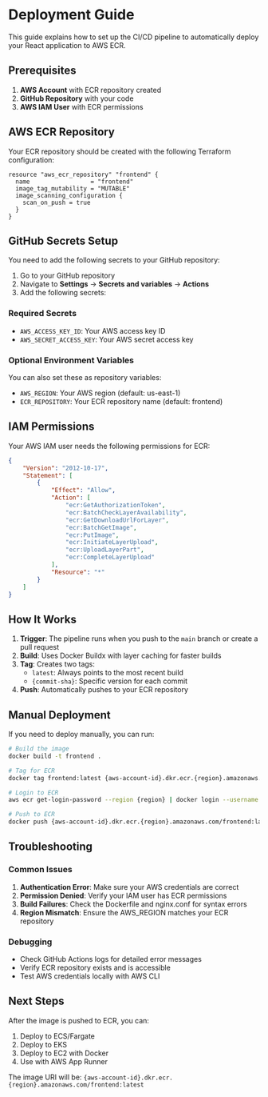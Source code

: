 # Deployment Guide

This guide explains how to set up the CI/CD pipeline to automatically deploy your React application to AWS ECR.

## Prerequisites

1. **AWS Account** with ECR repository created
2. **GitHub Repository** with your code
3. **AWS IAM User** with ECR permissions

## AWS ECR Repository

Your ECR repository should be created with the following Terraform configuration:

```hcl
resource "aws_ecr_repository" "frontend" {
  name                 = "frontend"
  image_tag_mutability = "MUTABLE"
  image_scanning_configuration {
    scan_on_push = true
  }
}
```

## GitHub Secrets Setup

You need to add the following secrets to your GitHub repository:

1. Go to your GitHub repository
2. Navigate to **Settings** → **Secrets and variables** → **Actions**
3. Add the following secrets:

### Required Secrets

- `AWS_ACCESS_KEY_ID`: Your AWS access key ID
- `AWS_SECRET_ACCESS_KEY`: Your AWS secret access key

### Optional Environment Variables

You can also set these as repository variables:
- `AWS_REGION`: Your AWS region (default: us-east-1)
- `ECR_REPOSITORY`: Your ECR repository name (default: frontend)

## IAM Permissions

Your AWS IAM user needs the following permissions for ECR:

```json
{
    "Version": "2012-10-17",
    "Statement": [
        {
            "Effect": "Allow",
            "Action": [
                "ecr:GetAuthorizationToken",
                "ecr:BatchCheckLayerAvailability",
                "ecr:GetDownloadUrlForLayer",
                "ecr:BatchGetImage",
                "ecr:PutImage",
                "ecr:InitiateLayerUpload",
                "ecr:UploadLayerPart",
                "ecr:CompleteLayerUpload"
            ],
            "Resource": "*"
        }
    ]
}
```

## How It Works

1. **Trigger**: The pipeline runs when you push to the `main` branch or create a pull request
2. **Build**: Uses Docker Buildx with layer caching for faster builds
3. **Tag**: Creates two tags:
   - `latest`: Always points to the most recent build
   - `{commit-sha}`: Specific version for each commit
4. **Push**: Automatically pushes to your ECR repository

## Manual Deployment

If you need to deploy manually, you can run:

```bash
# Build the image
docker build -t frontend .

# Tag for ECR
docker tag frontend:latest {aws-account-id}.dkr.ecr.{region}.amazonaws.com/frontend:latest

# Login to ECR
aws ecr get-login-password --region {region} | docker login --username AWS --password-stdin {aws-account-id}.dkr.ecr.{region}.amazonaws.com

# Push to ECR
docker push {aws-account-id}.dkr.ecr.{region}.amazonaws.com/frontend:latest
```

## Troubleshooting

### Common Issues

1. **Authentication Error**: Make sure your AWS credentials are correct
2. **Permission Denied**: Verify your IAM user has ECR permissions
3. **Build Failures**: Check the Dockerfile and nginx.conf for syntax errors
4. **Region Mismatch**: Ensure the AWS_REGION matches your ECR repository

### Debugging

- Check GitHub Actions logs for detailed error messages
- Verify ECR repository exists and is accessible
- Test AWS credentials locally with AWS CLI

## Next Steps

After the image is pushed to ECR, you can:

1. Deploy to ECS/Fargate
2. Deploy to EKS
3. Deploy to EC2 with Docker
4. Use with AWS App Runner

The image URI will be: `{aws-account-id}.dkr.ecr.{region}.amazonaws.com/frontend:latest` 